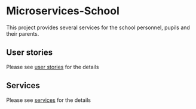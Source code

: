 # Microservices-School
This project provides several services for the school personnel, pupils and their parents.

## User stories
Please see [user stories](Stories.md) for the details  

## Services
Please see [services](Services.md) for the details